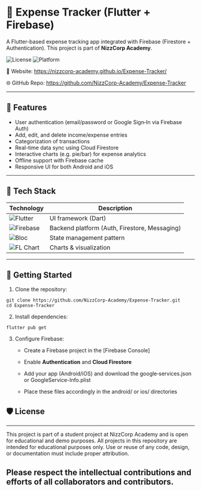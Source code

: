 # 💼 Expense Tracker (Flutter + Firebase)

A Flutter-based expense tracking app integrated with Firebase (Firestore + Authentication). This project is part of **NizzCorp Academy**.

![License](https://img.shields.io/badge/license-MIT-blue)
![Platform](https://img.shields.io/badge/platform-multi--platform-lightgrey)

📎 Website: https://nizzcorp-academy.github.io/Expense-Tracker/

🌐 GitHub Repo: https://github.com/NizzCorp-Academy/Expense-Tracker

---

## 🚀 Features

- User authentication (email/password or Google Sign‑In via Firebase Auth)
- Add, edit, and delete income/expense entries
- Categorization of transactions
- Real-time data sync using Cloud Firestore
- Interactive charts (e.g. pie/bar) for expense analytics
- Offline support with Firebase cache
- Responsive UI for both Android and iOS

---

## 🧰 Tech Stack

| Technology | Description |
|-----------|-------------|
| ![Flutter](https://img.shields.io/badge/Flutter-02569B?style=flat&logo=flutter&logoColor=white) | UI framework (Dart) |
| ![Firebase](https://img.shields.io/badge/Firebase-FFCA28?style=flat&logo=firebase&logoColor=black) | Backend platform (Auth, Firestore, Messaging) |
| ![Bloc](https://img.shields.io/badge/Bloc-00509D?style=flat&logo=bloc&logoColor=white) | State management pattern |
| ![FL Chart](https://img.shields.io/badge/FL%20Chart-FF6F00?style=flat&logo=flutter&logoColor=white) | Charts & visualization |

---


## **🧩 Getting Started**

1. Clone the repository:

```
git clone https://github.com/NizzCorp-Academy/Expense-Tracker.git
cd Expense-Tracker
```

2. Install dependencies:

```
flutter pub get
```

3. Configure Firebase:
    
    - Create a Firebase project in the [Firebase Console]
        
    - Enable **Authentication** and **Cloud Firestore**
        
    - Add your app (Android/iOS) and download the google‑services.json or GoogleService-Info.plist
        
    - Place these files accordingly in the android/ or ios/ directories
    
## 🛡️ License
---

This project is part of a student project at NizzCorp Academy and is open for educational and demo purposes. All projects in this repository are intended for educational purposes only. Use or reuse of any code, design, or documentation must include proper attribution.

## Please respect the intellectual contributions and efforts of all collaborators and contributors.

